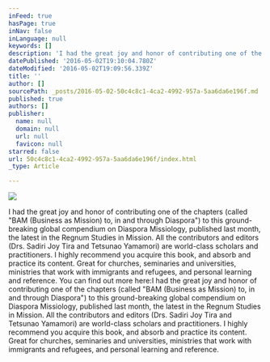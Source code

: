 ```yaml
---
inFeed: true
hasPage: true
inNav: false
inLanguage: null
keywords: []
description: 'I had the great joy and honor of contributing one of the chapters (called “BAM (Business as Mission) to, in and through Diaspora”) to this ground-breaking global compendium on Diaspora Missiology, published last month, the latest in the Regnum Studies in Mission. All the contributors and editors (Drs. Sadiri Joy Tira and Tetsunao Yamamori) are world-class scholars and practitioners. I highly recommend you acquire this book, and absorb and practice its content. Great for churches, seminaries and universities, ministries that work with immigrants and refugees, and personal learning and reference. You can find out more here:I had the great joy and honor of contributing one of the chapters (called “BAM (Business as Mission) to, in and through Diaspora”) to this ground-breaking global compendium on Diaspora Missiology, published last month, the latest in the Regnum Studies in Mission. All the contributors and editors (Drs. Sadiri Joy Tira and Tetsunao Yamamori) are world-class scholars and practitioners. I highly recommend you acquire this book, and absorb and practice its content. Great for churches, seminaries and universities, ministries that work with immigrants and refugees, and personal learning and reference.'
datePublished: '2016-05-02T19:10:04.780Z'
dateModified: '2016-05-02T19:09:56.339Z'
title: ''
author: []
sourcePath: _posts/2016-05-02-50c4c8c1-4ca2-4992-957a-5aa6da6e196f.md
published: true
authors: []
publisher:
  name: null
  domain: null
  url: null
  favicon: null
starred: false
url: 50c4c8c1-4ca2-4992-957a-5aa6da6e196f/index.html
_type: Article

---
```

![](https://the-grid-user-content.s3-us-west-2.amazonaws.com/229ce39e-9f01-4bfe-9e0a-ff03d687aa63.jpg)

I had the great joy and honor of contributing one of the chapters (called "BAM (Business as Mission) to, in and through Diaspora") to this ground-breaking global compendium on Diaspora Missiology, published last month, the latest in the Regnum Studies in Mission. All the contributors and editors (Drs. Sadiri Joy Tira and Tetsunao Yamamori) are world-class scholars and practitioners. I highly recommend you acquire this book, and absorb and practice its content. Great for churches, seminaries and universities, ministries that work with immigrants and refugees, and personal learning and reference. You can find out more here:I had the great joy and honor of contributing one of the chapters (called "BAM (Business as Mission) to, in and through Diaspora") to this ground-breaking global compendium on Diaspora Missiology, published last month, the latest in the Regnum Studies in Mission. All the contributors and editors (Drs. Sadiri Joy Tira and Tetsunao Yamamori) are world-class scholars and practitioners. I highly recommend you acquire this book, and absorb and practice its content. Great for churches, seminaries and universities, ministries that work with immigrants and refugees, and personal learning and reference.